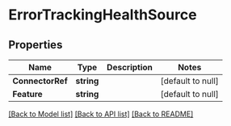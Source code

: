 # ErrorTrackingHealthSource

## Properties
Name | Type | Description | Notes
------------ | ------------- | ------------- | -------------
**ConnectorRef** | **string** |  | [default to null]
**Feature** | **string** |  | [default to null]

[[Back to Model list]](../README.md#documentation-for-models) [[Back to API list]](../README.md#documentation-for-api-endpoints) [[Back to README]](../README.md)


